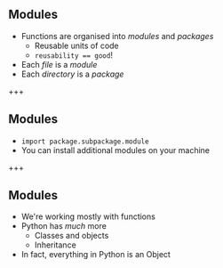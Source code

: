 ## Modules
* Functions are organised into *modules* and *packages*
  * Reusable units of code
  * `reusability == good`!
* Each *file* is a *module*
* Each *directory* is a *package*

+++
## Modules
* `import package.subpackage.module`
* You can install additional modules on your machine

+++
## Modules
* We're working mostly with functions
* Python has *much* more
  * Classes and objects
  * Inheritance
* In fact, everything in Python is an Object
